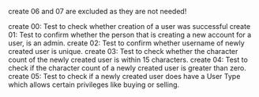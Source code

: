 create 06 and 07 are excluded as they are not needed!

create 00: Test to check whether creation of a user was successful
create 01: Test to confirm whether the person that is 
			creating a new account for a user, is an admin.
create 02: Test to confirm whether username of newly created user is unique. 
create 03: Test to check whether the character count of the newly 
			created user is within 15 characters.
create 04: Test to check if the character count of a newly created user is 
			greater than zero.
create 05: Test to check if a newly created user does have a User Type which 
			allows certain privileges like buying or selling.